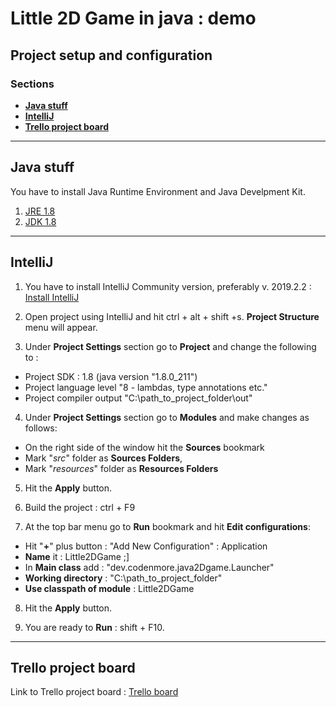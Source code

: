 # Little 2D Game in java : demo

## Project setup and configuration

### Sections

- [**Java stuff**](#Installing-Java-stuff)
- [**IntelliJ**](#IntelliJ)
- [**Trello project board**](#Trello-project-board)

---

## Java stuff

You have to install Java Runtime Environment and Java Develpment Kit.


1. [JRE 1.8](https://www.oracle.com/technetwork/java/javase/downloads/jre8-downloads-2133155.html)
2. [JDK 1.8](https://www.oracle.com/technetwork/java/javase/downloads/jdk8-downloads-2133151.html)


---

## IntelliJ

1. You have to install IntelliJ Community version, preferably v. 2019.2.2 :
[Install IntelliJ](https://www.jetbrains.com/idea/download/#section=windows)

2. Open project using IntelliJ and hit ctrl + alt + shift +s. **Project Structure** menu will appear.

3. Under **Project Settings** section go to **Project** and change the following to : 
- Project SDK : 1.8 (java version "1.8.0_211")
- Project language level "8 - lambdas, type annotations etc."
- Project compiler output "C:\path_to_project_folder\out"

4. Under **Project Settings** section go to **Modules** and make changes as follows:
- On the right side of the window hit the **Sources** bookmark
- Mark "*src*" folder as **Sources Folders**,
- Mark "*resources*" folder as **Resources Folders**

5. Hit the **Apply** button.

6. Build the project : ctrl + F9

7. At the top bar menu go to **Run** bookmark and hit **Edit configurations**:
- Hit "**+**" plus button : "Add New Configuration" : Application
- **Name** it : Little2DGame ;]
- In **Main class** add : "dev.codenmore.java2Dgame.Launcher"
- **Working directory** : "C:\path_to_project_folder"
- **Use classpath of module** : Little2DGame

8. Hit the **Apply** button.

9. You are ready to **Run** : shift + F10.
---

## Trello project board

Link to Trello project board : [Trello board](https://trello.com/b/sX3Kb6dl/little-java-game-development) 